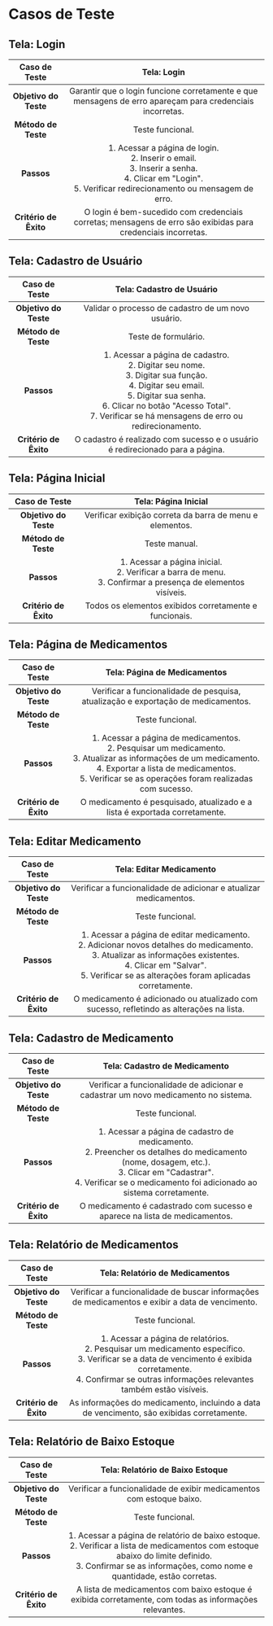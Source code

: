 # Casos de Teste

## Tela: Login
| **Caso de Teste** | **Tela: Login** |
|:---:|:---:|
| **Objetivo do Teste** | Garantir que o login funcione corretamente e que mensagens de erro apareçam para credenciais incorretas. |
| **Método de Teste** | Teste funcional. |
| **Passos** | 1. Acessar a página de login.<br>2. Inserir o email.<br>3. Inserir a senha.<br>4. Clicar em "Login".<br>5. Verificar redirecionamento ou mensagem de erro. |
| **Critério de Êxito** | O login é bem-sucedido com credenciais corretas; mensagens de erro são exibidas para credenciais incorretas. |

## Tela: Cadastro de Usuário
| **Caso de Teste** | **Tela: Cadastro de Usuário** |
|:---:|:---:|
| **Objetivo do Teste** | Validar o processo de cadastro de um novo usuário. |
| **Método de Teste** | Teste de formulário. |
| **Passos** | 1. Acessar a página de cadastro.<br>2. Digitar seu nome.<br>3. Digitar sua função.<br>4. Digitar seu email.<br>5. Digitar sua senha.<br>6. Clicar no botão "Acesso Total".<br>7. Verificar se há mensagens de erro ou redirecionamento. |
| **Critério de Êxito** | O cadastro é realizado com sucesso e o usuário é redirecionado para a página. |

## Tela: Página Inicial
| **Caso de Teste** | **Tela: Página Inicial** |
|:---:|:---:|
| **Objetivo do Teste** | Verificar exibição correta da barra de menu e elementos. |
| **Método de Teste** | Teste manual. |
| **Passos** | 1. Acessar a página inicial.<br>2. Verificar a barra de menu.<br>3. Confirmar a presença de elementos visíveis. |
| **Critério de Êxito** | Todos os elementos exibidos corretamente e funcionais. |

## Tela: Página de Medicamentos
| **Caso de Teste** | **Tela: Página de Medicamentos** |
|:---:|:---:|
| **Objetivo do Teste** | Verificar a funcionalidade de pesquisa, atualização e exportação de medicamentos. |
| **Método de Teste** | Teste funcional. |
| **Passos** | 1. Acessar a página de medicamentos.<br>2. Pesquisar um medicamento.<br>3. Atualizar as informações de um medicamento.<br>4. Exportar a lista de medicamentos.<br>5. Verificar se as operações foram realizadas com sucesso. |
| **Critério de Êxito** | O medicamento é pesquisado, atualizado e a lista é exportada corretamente. |

## Tela: Editar Medicamento
| **Caso de Teste** | **Tela: Editar Medicamento** |
|:---:|:---:|
| **Objetivo do Teste** | Verificar a funcionalidade de adicionar e atualizar medicamentos. |
| **Método de Teste** | Teste funcional. |
| **Passos** | 1. Acessar a página de editar medicamento.<br>2. Adicionar novos detalhes do medicamento.<br>3. Atualizar as informações existentes.<br>4. Clicar em "Salvar".<br>5. Verificar se as alterações foram aplicadas corretamente. |
| **Critério de Êxito** | O medicamento é adicionado ou atualizado com sucesso, refletindo as alterações na lista. |

## Tela: Cadastro de Medicamento
| **Caso de Teste** | **Tela: Cadastro de Medicamento** |
|:---:|:---:|
| **Objetivo do Teste** | Verificar a funcionalidade de adicionar e cadastrar um novo medicamento no sistema. |
| **Método de Teste** | Teste funcional. |
| **Passos** | 1. Acessar a página de cadastro de medicamento.<br>2. Preencher os detalhes do medicamento (nome, dosagem, etc.).<br>3. Clicar em "Cadastrar".<br>4. Verificar se o medicamento foi adicionado ao sistema corretamente. |
| **Critério de Êxito** | O medicamento é cadastrado com sucesso e aparece na lista de medicamentos. |

## Tela: Relatório de Medicamentos
| **Caso de Teste** | **Tela: Relatório de Medicamentos** |
|:---:|:---:|
| **Objetivo do Teste** | Verificar a funcionalidade de buscar informações de medicamentos e exibir a data de vencimento. |
| **Método de Teste** | Teste funcional. |
| **Passos** | 1. Acessar a página de relatórios.<br>2. Pesquisar um medicamento específico.<br>3. Verificar se a data de vencimento é exibida corretamente.<br>4. Confirmar se outras informações relevantes também estão visíveis. |
| **Critério de Êxito** | As informações do medicamento, incluindo a data de vencimento, são exibidas corretamente. |

## Tela: Relatório de Baixo Estoque
| **Caso de Teste** | **Tela: Relatório de Baixo Estoque** |
|:---:|:---:|
| **Objetivo do Teste** | Verificar a funcionalidade de exibir medicamentos com estoque baixo. |
| **Método de Teste** | Teste funcional. |
| **Passos** | 1. Acessar a página de relatório de baixo estoque.<br>2. Verificar a lista de medicamentos com estoque abaixo do limite definido.<br>3. Confirmar se as informações, como nome e quantidade, estão corretas. |
| **Critério de Êxito** | A lista de medicamentos com baixo estoque é exibida corretamente, com todas as informações relevantes. |




